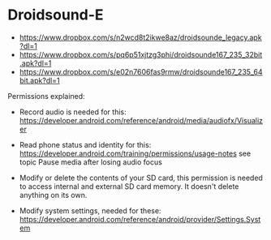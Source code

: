 Droidsound-E 
============
* https://www.dropbox.com/s/n2wcd8t2ikwe8az/droidsounde_legacy.apk?dl=1
* https://www.dropbox.com/s/pq6p51xjtzg3phi/droidsounde167_235_32bit.apk?dl=1
* https://www.dropbox.com/s/e02n7606fas9rmw/droidsounde167_235_64bit.apk?dl=1


Permissions explained:
* Record audio is needed for this: https://developer.android.com/reference/android/media/audiofx/Visualizer

* Read phone status and identity for this: https://developer.android.com/training/permissions/usage-notes 
see topic Pause media after losing audio focus

* Modify or delete the contents of your SD card, this permission is needed to access internal and external SD card memory. It doesn't delete anything on its own.

* Modify system settings, needed for these: https://developer.android.com/reference/android/provider/Settings.System
